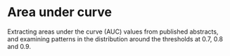 # Area under curve

Extracting areas under the curve (AUC) values from published abstracts, and examining patterns in the distribution around the thresholds at 0.7, 0.8 and 0.9.